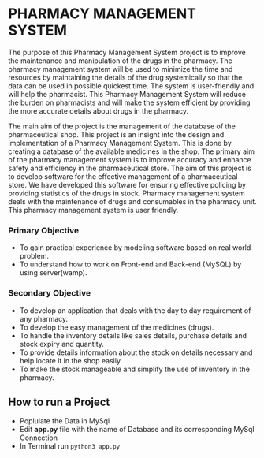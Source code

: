 # PHARMACY MANAGEMENT SYSTEM

The purpose of this Pharmacy Management System project is to improve the maintenance and manipulation of the drugs in the pharmacy. The pharmacy management system
will be used to minimize the time and resources by maintaining the details of the drug systemically so that the data can be used in possible quickest time. The system
is user-friendly and will help the pharmacist. This Pharmacy Management System will reduce the burden on pharmacists and will make the system efficient by providing
the more accurate details about drugs in the pharmacy. 

The main aim of the project is the management of the database of the pharmaceutical shop. This project is an insight into the design and implementation of a Pharmacy
Management System. This is done by creating a database of the available medicines in the shop. The primary aim of the pharmacy management system is to improve
accuracy and enhance safety and efficiency in the pharmaceutical store. The aim of this project is to develop software for the effective management of a
pharmaceutical store. We have developed this software for ensuring effective policing by providing statistics of the drugs in stock.  Pharmacy management system
deals with the maintenance of drugs and consumables in the pharmacy unit. This pharmacy management system is user friendly.

### Primary Objective

- To gain practical experience by modeling software based on real world problem.
- To understand how to work on Front-end and Back-end (MySQL) by using server(wamp).

### Secondary Objective

- To develop an application that deals with the day to day requirement of any pharmacy.
- To develop the easy management of the medicines (drugs).
- To handle the inventory details like sales details, purchase details and stock expiry and quantity.
- To provide details information about the stock on details necessary and help locate it in the shop easily.
- To make the stock manageable and simplify the use of inventory in the pharmacy.

## How to run a Project 

- Poplulate the Data in MySql
- Edit **app.py** file with the name of Database and its corresponding MySql Connection
- In Terminal run `python3 app.py`

